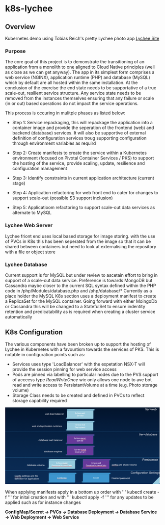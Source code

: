 # k8s-lychee

## Overview
Kubernetes demo using Tobias Reich's pretty Lychee photo app  [Lychee Site](https://github.com/electerious/Lychee)

### Purpose
The core goal of this project is to demonstrate the transitioning of an application from a monolith to one aligned to Cloud Native principles (well as close as we can get anyway). The app in its simplest form comprises a web service (NGINX), application runtime (PHP) and database (MySQL) which by default are all  hosted within the same installation. 
At the conclusion of the exercise the end state needs to be supportative of a true scale-out, resilient service structure. Any service state needs to be removed from the instances themselves ensuring that any failure or scale (in or out) based operations do not impact the service operations.

This process is occuring in mulitple phases as listed below:

* Step 1: Service repackaging, this will repackage the application into a container image and provide the seperation of the frontend (web) and backend (database) services. It will also be supportive of external definition of configuration services troug supporting configuration through environment variables as requird

* Step 2: Create manifests to create the service within a Kubernetes environment (focused on Pivotal Container Services / PKS) to support the hosting of the service, provide scaling, update, resilience and configuration management

* Step 3: Identify constraints in current application architecture (current stage)

* Step 4: Application refactoring for web front end to cater for changes to support scale-out (possible S3 support inclusion)

* Step 5: Applicatioom refactoring to support scale-out data services as alternate to MySQL


### Lychee Web Server
Lychee friont end uses local based storage for image storing. with the use of PVCs in K8s this has been seperated from the image so that it can be shared between containers but need to look at externalising the repository with a file or object store

### Lychee Database
Current support is for MySQL but under review to ascetain effort to bring in support of a scale-out data service. Preference is towards MongoDB but Cassandra maybe closer to the current SQL syntax defined within the PHP code in /php/Modules/database.php and /php/database/*
Currently as a place holder the MySQL K8s section uses a deployment manifest to create a ReplicaSet for the  MySQL container. Going forward with either MoingoDb or Cassandra this will be changed to a StatefulSet to ensure indentity retention and predicatability as is required when creating a cluster service automatically

## K8s Configuration
The various components have been broken up to support the hosting of Lychee in Kubernetes with a favourtism towards the services of PKS. This is notable in configuration points such as:

* Services uses type 'LoadBalancer' with the expetation NSX-T will provide the session pinning for web service access
* Pods are pinned via labelling to particular nodes due to the PVS support of acceess type *ReadWriteOnce* wic only allows one node to ave bot read and write access to PersistantVolume at a time (e.g. Photo storage volume)
* Storage Class needs to be created and defined in PVCs to reflect storage capability required


![Lychee Kubernetes Manifests](/images/lychee-k8s-structure.png)


When applying manifests apply in a bottom up order with ''' kubectl create -f <filename> ''' for inital creation and with ''' kubectl apply -f <filename> ''' for any updates to be applied such as for instance changes

**ConfigMap/Secret -> PVCs -> Database Deployment -> Database Service -> Web Deployment -> Web Service**
